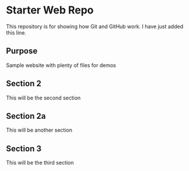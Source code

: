 # Starter Web Repo

This repository is for showing how Git and GitHub work.
I have just added this line.

## Purpose

Sample website with plenty of files for demos

## Section 2

This will be the second section

## Section 2a

This will be another section

## Section 3

This will be the third section
